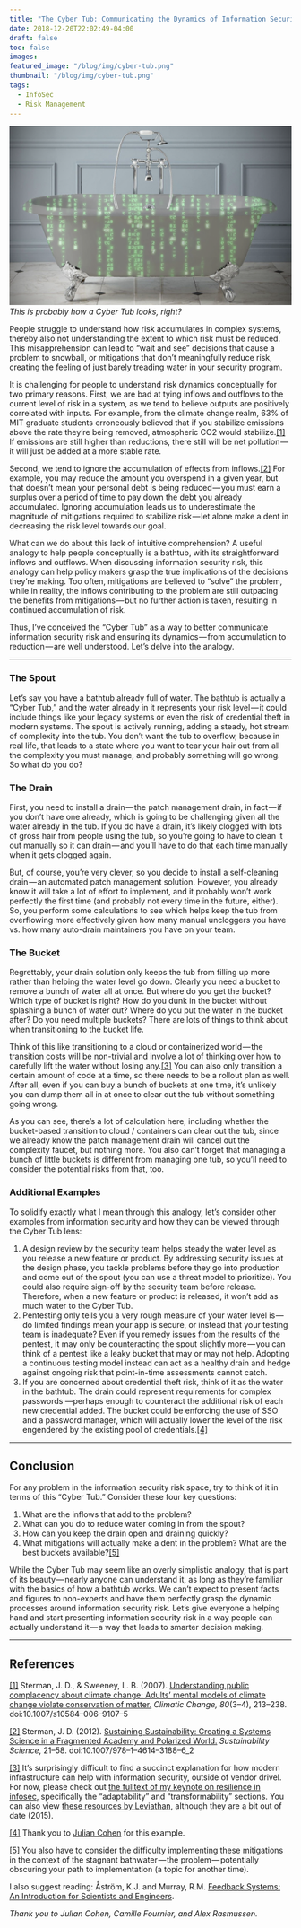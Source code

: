 ```yaml
---
title: "The Cyber Tub: Communicating the Dynamics of Information Security Risk Management"
date: 2018-12-20T22:02:49-04:00
draft: false
toc: false
images: 
featured_image: "/blog/img/cyber-tub.png"
thumbnail: "/blog/img/cyber-tub.png"
tags:
  - InfoSec
  - Risk Management
---
```

![A tub covered in Matrix code](/blog/img/cyber-tub.png)*This is probably how a Cyber Tub looks, right?*

People struggle to understand how risk accumulates in complex systems, thereby also not understanding the extent to which risk must be reduced. This misapprehension can lead to “wait and see” decisions that cause a problem to snowball, or mitigations that don’t meaningfully reduce risk, creating the feeling of just barely treading water in your security program.

It is challenging for people to understand risk dynamics conceptually for two primary reasons. First, we are bad at tying inflows and outflows to the current level of risk in a system, as we tend to believe outputs are positively correlated with inputs. For example, from the climate change realm, 63% of MIT graduate students erroneously believed that if you stabilize emissions above the rate they’re being removed, atmospheric CO2 would stabilize.<a name="back-1"></a>[[1]](#cite-1) If emissions are still higher than reductions, there still will be net pollution — it will just be added at a more stable rate.

Second, we tend to ignore the accumulation of effects from inflows.<a name="back-2"></a>[[2]](#cite-2) For example, you may reduce the amount you overspend in a given year, but that doesn’t mean your personal debt is being reduced — you must earn a surplus over a period of time to pay down the debt you already accumulated. Ignoring accumulation leads us to underestimate the magnitude of mitigations required to stabilize risk — let alone make a dent in decreasing the risk level towards our goal.

What can we do about this lack of intuitive comprehension? A useful analogy to help people conceptually is a bathtub, with its straightforward inflows and outflows. When discussing information security risk, this analogy can help policy makers grasp the true implications of the decisions they’re making. Too often, mitigations are believed to “solve” the problem, while in reality, the inflows contributing to the problem are still outpacing the benefits from mitigations — but no further action is taken, resulting in continued accumulation of risk.

Thus, I’ve conceived the “Cyber Tub” as a way to better communicate information security risk and ensuring its dynamics — from accumulation to reduction — are well understood. Let’s delve into the analogy.

***

### The Spout
Let’s say you have a bathtub already full of water. The bathtub is actually a “Cyber Tub,” and the water already in it represents your risk level — it could include things like your legacy systems or even the risk of credential theft in modern systems. The spout is actively running, adding a steady, hot stream of complexity into the tub. You don’t want the tub to overflow, because in real life, that leads to a state where you want to tear your hair out from all the complexity you must manage, and probably something will go wrong. So what do you do?

### The Drain
First, you need to install a drain — the patch management drain, in fact — if you don’t have one already, which is going to be challenging given all the water already in the tub. If you do have a drain, it’s likely clogged with lots of gross hair from people using the tub, so you’re going to have to clean it out manually so it can drain — and you’ll have to do that each time manually when it gets clogged again.

But, of course, you’re very clever, so you decide to install a self-cleaning drain — an automated patch management solution. However, you already know it will take a lot of effort to implement, and it probably won’t work perfectly the first time (and probably not every time in the future, either). So, you perform some calculations to see which helps keep the tub from overflowing more effectively given how many manual uncloggers you have vs. how many auto-drain maintainers you have on your team.

### The Bucket
Regrettably, your drain solution only keeps the tub from filling up more rather than helping the water level go down. Clearly you need a bucket to remove a bunch of water all at once. But where do you get the bucket? Which type of bucket is right? How do you dunk in the bucket without splashing a bunch of water out? Where do you put the water in the bucket after? Do you need multiple buckets? There are lots of things to think about when transitioning to the bucket life.

Think of this like transitioning to a cloud or containerized world — the transition costs will be non-trivial and involve a lot of thinking over how to carefully lift the water without losing any.<a name="back-3"></a>[[3]](#cite-3) You can also only transition a certain amount of code at a time, so there needs to be a rollout plan as well. After all, even if you can buy a bunch of buckets at one time, it’s unlikely you can dump them all in at once to clear out the tub without something going wrong.

As you can see, there’s a lot of calculation here, including whether the bucket-based transition to cloud / containers can clear out the tub, since we already know the patch management drain will cancel out the complexity faucet, but nothing more. You also can’t forget that managing a bunch of little buckets is different from managing one tub, so you’ll need to consider the potential risks from that, too.

### Additional Examples

To solidify exactly what I mean through this analogy, let’s consider other examples from information security and how they can be viewed through the Cyber Tub lens:

1. A design review by the security team helps steady the water level as you release a new feature or product. By addressing security issues at the design phase, you tackle problems before they go into production and come out of the spout (you can use a threat model to prioritize). You could also require sign-off by the security team before release. Therefore, when a new feature or product is released, it won’t add as much water to the Cyber Tub.
2. Pentesting only tells you a very rough measure of your water level is — do limited findings mean your app is secure, or instead that your testing team is inadequate? Even if you remedy issues from the results of the pentest, it may only be counteracting the spout slightly more — you can think of a pentest like a leaky bucket that may or may not help. Adopting a continuous testing model instead can act as a healthy drain and hedge against ongoing risk that point-in-time assessments cannot catch.
3. If you are concerned about credential theft risk, think of it as the water in the bathtub. The drain could represent requirements for complex passwords —perhaps enough to counteract the additional risk of each new credential added. The bucket could be enforcing the use of SSO and a password manager, which will actually lower the level of the risk engendered by the existing pool of credentials.<a name="back-4"></a>[[4]](#cite-4)

***

## Conclusion
For any problem in the information security risk space, try to think of it in terms of this “Cyber Tub.” Consider these four key questions:

1. What are the inflows that add to the problem?
2. What can you do to reduce water coming in from the spout?
3. How can you keep the drain open and draining quickly?
4. What mitigations will actually make a dent in the problem? What are the best buckets available?<a name="back-5"></a>[[5]](#cite-5)

While the Cyber Tub may seem like an overly simplistic analogy, that is part of its beauty — nearly anyone can understand it, as long as they’re familiar with the basics of how a bathtub works. We can’t expect to present facts and figures to non-experts and have them perfectly grasp the dynamic processes around information security risk. Let’s give everyone a helping hand and start presenting information security risk in a way people can actually understand it — a way that leads to smarter decision making.

***

## References
<a name="cite-1"></a>[[1]](#back-1) Sterman, J. D., & Sweeney, L. B. (2007). [Understanding public complacency about climate change: Adults’ mental models of climate change violate conservation of matter.](http://web.mit.edu/jsterman/www/StermanSweeneyClimaticChangeFinal.pdf) *Climatic Change, 80*(3–4), 213–238. doi:10.1007/s10584–006–9107–5

<a name="cite-2"></a>[[2]](#back-2) Sterman, J. D. (2012). [Sustaining Sustainability: Creating a Systems Science in a Fragmented Academy and Polarized World.](http://jsterman.scripts.mit.edu/docs/Sterman%20Sustaining%20Sustainability%2010-2.pdf) *Sustainability Science*, 21–58. doi:10.1007/978–1–4614–3188–6_2

<a name="cite-3"></a>[[3]](#back-3) It’s surprisingly difficult to find a succinct explanation for how modern infrastructure can help with information security, outside of vendor drivel. For now, please check out [the fulltext of my keynote on resilience in infosec](/blog/posts/red-pill-of-resilience-infosec/), specifically the “adaptability” and “transformability” sections. You can also view [these resources by Leviathan](https://www.leviathansecurity.com/cloudsecurity), although they are a bit out of date (2015).

<a name="cite-4"></a>[[4]](#back-4) Thank you to [Julian Cohen](https://medium.com/@HockeyInJune/product-security-14127b5838ba) for this example.

<a name="cite-5"></a>[[5]](#back-5) You also have to consider the difficulty implementing these mitigations in the context of the stagnant bathwater — the problem — potentially obscuring your path to implementation (a topic for another time).

I also suggest reading: Åström, K.J. and Murray, R.M. [Feedback Systems: An Introduction for Scientists and Engineers](http://www.cds.caltech.edu/~murray/books/AM08/pdf/am07-complete_17Jul07.pdf).

*Thank you to Julian Cohen, Camille Fournier, and Alex Rasmussen.*